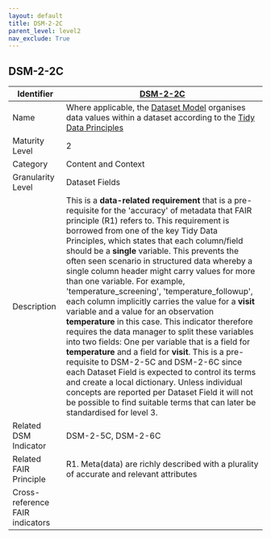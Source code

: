 ```yaml
---
layout: default
title: DSM-2-2C
parent_level: level2
nav_exclude: True
---
```


## DSM-2-2C

| Identifier | [DSM-2-2C](https://github.com/FAIRplus/Data-Maturity/blob/master/docs/_indicators/DSM-2-2C.md) |
| ---------- | ----------|
| Name | Where applicable, the [Dataset Model](https://fairplus.github.io/Data-Maturity/docs/Glossary/#dataset-model) organises data values within a dataset according to the [Tidy Data Principles](https://fairplus.github.io/Data-Maturity/docs/Glossary/#tidy-data-principles)  |
| Maturity Level | 2 |
| Category | Content and Context |
| Granularity Level | Dataset Fields |
| Description | This is a **data-related requirement** that is a pre-requisite for the 'accuracy' of metadata that FAIR principle (R1) refers to. This requirement is borrowed from one of the key Tidy Data Principles, which states that each column/field should be a **single** variable. This prevents the often seen scenario in structured data whereby a single column header might carry values for more than one variable. For example, 'temperature_screening', 'temperature_followup', each column implicitly carries the value for a **visit** variable and a value for an observation **temperature** in this case. This indicator therefore requires the data manager to split these variables into two fields: One per variable that is a field for **temperature** and a field for **visit**. This is a pre-requisite to DSM-2-5C and DSM-2-6C since each Dataset Field is expected to control its terms and create a local dictionary. Unless individual concepts are reported per Dataset Field it will not be possible to find suitable terms that can later be standardised for level 3. |
| Related DSM Indicator | DSM-2-5C, DSM-2-6C |
| Related FAIR Principle | R1. Meta(data) are richly described with a plurality of accurate and relevant attributes |
| Cross-reference FAIR indicators | |
